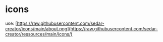 # icons

use: [https://raw.githubusercontent.com/sedar-creator/icons/main/about.png](https://raw.githubusercontent.com/sedar-creator/ressources/main/icons/)
